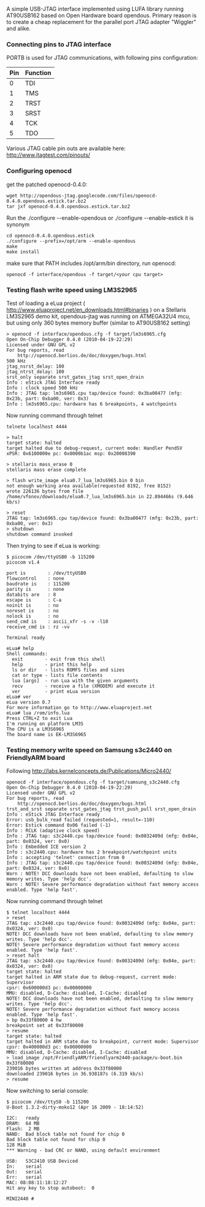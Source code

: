 A simple USB-JTAG interface implemented using LUFA library running AT90USB162 based on Open Hardware board opendous.
Primary reason is to create a cheap replacement for the parallel port JTAG adapter "Wiggler" and alike.

### Connecting pins to JTAG interface ###
PORTB is used for JTAG communications, with following pins configuration:

|Pin|Function|
|:--|:-------|
|0  |TDI     |
|1  |TMS     |
|2  |TRST    |
|3  |SRST    |
|4  |TCK     |
|5  |TDO     |

Various JTAG cable pin outs are available here: http://www.jtagtest.com/pinouts/


### Configuring openocd ###
get the patched openocd-0.4.0:
```
wget http://opendous-jtag.googlecode.com/files/openocd-0.4.0.opendous.estick.tar.bz2
tar jxf openocd-0.4.0.opendous.estick.tar.bz2
```

Run the ./configure  --enable-opendous
or ./configure  --enable-estick
it is synonym
```
cd openocd-0.4.0.opendous.estick
./configure --prefix=/opt/arm --enable-opendous
make 
make install
```

make sure that PATH includes /opt/arm/bin directory, run openocd:
```
openocd -f interface/opendous -f target/<your cpu target>
```

### Testing flash write speed using LM3S2965 ###
Test of loading a eLua project ( http://www.eluaproject.net/en_downloads.html#binaries ) on a  Stellaris LM3S2965 demo kit, opendous-jtag was running on ATMEGA32U4 mcu, but using only 360 bytes memory buffer (similar to AT90USB162 setting)

```
> openocd -f interface/opendous.cfg -f target/lm3s6965.cfg
Open On-Chip Debugger 0.4.0 (2010-04-19-22:29)
Licensed under GNU GPL v2
For bug reports, read
	http://openocd.berlios.de/doc/doxygen/bugs.html
500 kHz
jtag_nsrst_delay: 100
jtag_ntrst_delay: 100
srst_only separate srst_gates_jtag srst_open_drain
Info : eStick JTAG Interface ready
Info : clock speed 500 kHz
Info : JTAG tap: lm3s6965.cpu tap/device found: 0x3ba00477 (mfg: 0x23b, part: 0xba00, ver: 0x3)
Info : lm3s6965.cpu: hardware has 6 breakpoints, 4 watchpoints
```
Now running command through telnet
```
telnete localhost 4444

> halt
target state: halted
target halted due to debug-request, current mode: Handler PendSV
xPSR: 0x6100000e pc: 0x0000b1ac msp: 0x20008390

> stellaris mass_erase 0
stellaris mass erase complete

> flash write_image elua0.7_lua_lm3s6965.bin 0 bin
not enough working area available(requested 8192, free 8152)
wrote 226136 bytes from file /home/vfonov/downloads/elua0.7_lua_lm3s6965.bin in 22.894466s (9.646 kb/s)

> reset
JTAG tap: lm3s6965.cpu tap/device found: 0x3ba00477 (mfg: 0x23b, part: 0xba00, ver: 0x3)
> shutdown
shutdown command invoked
```

Then trying to see if eLua is working:
```
$ picocom /dev/ttyUSB0 -b 115200
picocom v1.4

port is        : /dev/ttyUSB0
flowcontrol    : none
baudrate is    : 115200
parity is      : none
databits are   : 8
escape is      : C-a
noinit is      : no
noreset is     : no
nolock is      : no
send_cmd is    : ascii_xfr -s -v -l10
receive_cmd is : rz -vv

Terminal ready

eLua# help
Shell commands:
  exit        - exit from this shell
  help        - print this help
  ls or dir   - lists ROMFS files and sizes
  cat or type - lists file contents
  lua [args]  - run Lua with the given arguments
  recv        - receive a file (XMODEM) and execute it
  ver         - print eLua version
eLua# ver
eLua version 0.7
For more information go to http://www.eluaproject.net
eLua# lua /rom/info.lua
Press CTRL+Z to exit Lua
I'm running on platform LM3S
The CPU is a LM3S6965
The board name is EK-LM3S6965
```

### Testing memory write speed on Samsung s3c2440 on FriendlyARM board ###
Following http://labs.kernelconcepts.de/Publications/Micro2440/

```
openocd -f interface/opendous.cfg -f target/samsung_s3c2440.cfg
Open On-Chip Debugger 0.4.0 (2010-04-19-22:29)
Licensed under GNU GPL v2
For bug reports, read
	http://openocd.berlios.de/doc/doxygen/bugs.html
trst_and_srst separate srst_gates_jtag trst_push_pull srst_open_drain
Info : eStick JTAG Interface ready
Error: usb_bulk_read failed (requested=1, result=-110)
Error: Estick command 0x06 failed (-1)
Info : RCLK (adaptive clock speed)
Info : JTAG tap: s3c2440.cpu tap/device found: 0x0032409d (mfg: 0x04e, part: 0x0324, ver: 0x0)
Info : Embedded ICE version 2
Info : s3c2440.cpu: hardware has 2 breakpoint/watchpoint units
Info : accepting 'telnet' connection from 0
Info : JTAG tap: s3c2440.cpu tap/device found: 0x0032409d (mfg: 0x04e, part: 0x0324, ver: 0x0)
Warn : NOTE! DCC downloads have not been enabled, defaulting to slow memory writes. Type 'help dcc'.
Warn : NOTE! Severe performance degradation without fast memory access enabled. Type 'help fast'.
```
Now running command through telnet
```
$ telnet localhost 4444
> reset
JTAG tap: s3c2440.cpu tap/device found: 0x0032409d (mfg: 0x04e, part: 0x0324, ver: 0x0)
NOTE! DCC downloads have not been enabled, defaulting to slow memory writes. Type 'help dcc'.
NOTE! Severe performance degradation without fast memory access enabled. Type 'help fast'.
> reset halt
JTAG tap: s3c2440.cpu tap/device found: 0x0032409d (mfg: 0x04e, part: 0x0324, ver: 0x0)
target state: halted
target halted in ARM state due to debug-request, current mode: Supervisor
cpsr: 0x600000d3 pc: 0x00000000
MMU: disabled, D-Cache: disabled, I-Cache: disabled
NOTE! DCC downloads have not been enabled, defaulting to slow memory writes. Type 'help dcc'.
NOTE! Severe performance degradation without fast memory access enabled. Type 'help fast'.
> bp 0x33f80000 4 hw
breakpoint set at 0x33f80000
> resume
target state: halted
target halted in ARM state due to breakpoint, current mode: Supervisor
cpsr: 0x400000d3 pc: 0x00000000
MMU: disabled, D-Cache: disabled, I-Cache: disabled
> load_image /opt/FriendlyARM/friendlyarm2440-package/u-boot.bin 0x33f80000
239016 bytes written at address 0x33f80000
downloaded 239016 bytes in 36.938187s (6.319 kb/s)
> resume
```
Now switching to serial console:
```
$ picocom /dev/ttyS0 -b 115200
U-Boot 1.3.2-dirty-moko12 (Apr 16 2009 - 18:14:52)

I2C:   ready
DRAM:  64 MB
Flash:  2 MB
NAND:  Bad block table not found for chip 0
Bad block table not found for chip 0
128 MiB
*** Warning - bad CRC or NAND, using default environment

USB:   S3C2410 USB Deviced
In:    serial
Out:   serial
Err:   serial
MAC: 08:08:11:18:12:27
Hit any key to stop autoboot:  0
 
MINI2440 #
```
